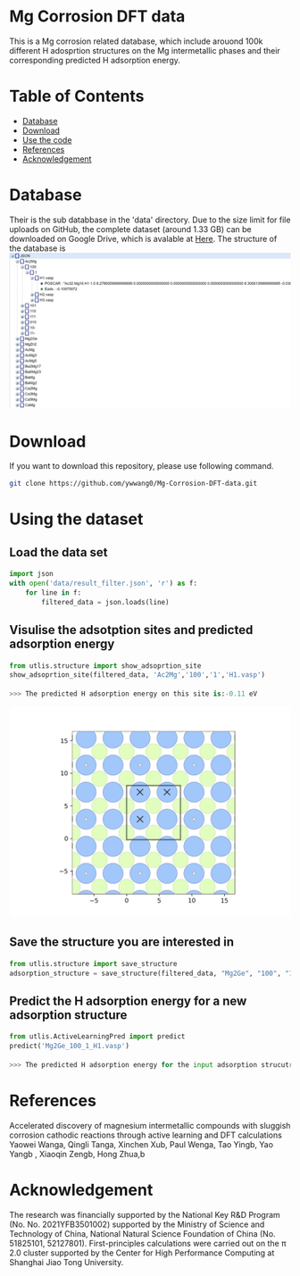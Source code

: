 # Mg Corrosion DFT data

This is a Mg corrosion related database, which include arouond 100k different H adosprtion structures on the Mg intermetallic phases and their corresponding predicted H adsorption energy.

# Table of Contents

- [Database](#Database)
- [Download](#Download)
- [Use the code](#Use-the-code)
- [References](#reference)
- [Acknowledgement](#Acknowledgement)

# Database
Their is the sub databbase in the 'data' directory. Due to the size limit for file uploads on GitHub, the complete dataset (around 1.33 GB) can be downloaded on Google Drive, which is avalable at [Here](https://drive.google.com/file/d/12ixEDfre9fCH5Bzj6DQJ7tNa1DR2zNsL/view?usp=sharing). The structure of the database is
![](figure/data_structure.jpg)


# Download
If you want to download this repository, please use following command.
```bash
git clone https://github.com/ywwang0/Mg-Corrosion-DFT-data.git
```

# Using the dataset
## Load the data set
```python
import json
with open('data/result_filter.json', 'r') as f:
    for line in f:
        filtered_data = json.loads(line)
```
## Visulise the adsotption sites and predicted adsorption energy
```python
from utlis.structure import show_adsoprtion_site
show_adsoprtion_site(filtered_data, 'Ac2Mg','100','1','H1.vasp')

>>> The predicted H adsorption energy on this site is:-0.11 eV
```
![](figure/ads_positioon.png)
## Save the structure you are interested in
```python
from utlis.structure import save_structure
adsorption_structure = save_structure(filtered_data, "Mg2Ge", "100", "1", "H1.vasp")
```
## Predict the H adsorption energy for a new adsorption structure
```python
from utlis.ActiveLearningPred import predict
predict('Mg2Ge_100_1_H1.vasp')

>>> The predicted H adsorption energy for the input adsorption strucutre is: 0.55 eV
```

# References
Accelerated discovery of magnesium intermetallic compounds with sluggish corrosion cathodic reactions through active learning and DFT calculations
Yaowei Wanga, Qingli Tanga, Xinchen Xub, Paul Wenga, Tao Yingb, Yao Yangb , Xiaoqin Zengb, Hong Zhua,b

# Acknowledgement
The research was financially supported by the National Key R&D Program (No. No. 2021YFB3501002) supported by the Ministry of Science and Technology of China, National Natural Science Foundation of China (No. 51825101, 52127801). First-principles calculations were carried out on the π 2.0 cluster supported by the Center for High Performance Computing at Shanghai Jiao Tong University.
